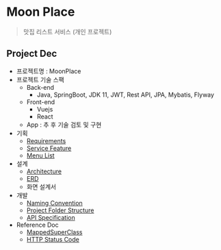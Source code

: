 # Moon Place #

> 맛집 리스트 서비스 (개인 프로젝트)

## Project Dec ##

- 프로젝트명 : MoonPlace
- 프로젝트 기술 스팩
  - Back-end
    - Java, SpringBoot, JDK 11, JWT, Rest API, JPA, Mybatis, Flyway
  - Front-end
    - Vuejs
    - React
  - App : 추 후 기술 검토 및 구현
- 기획
  - [Requirements](doc/requirements.md)
  - [Service Feature](https://docs.google.com/spreadsheets/d/1GgFxd_WXzJvRWXY6sN0XYZSP_Jj8-zFn3bKCin17iK4/edit?usp=sharing)
  - [Menu List](doc/menu_tree.md)
- 설계
  - [Architecture](doc/architecture.md)
  - [ERD](doc/erd.mwb)
  - 화면 설계서
- 개발
  - [Naming Convention](doc/naming.md)
  - [Project Folder Structure](doc/folder_structure.md)
  - [API Specification](doc/api_specification.md)
- Reference Doc
  - [MappedSuperClass](https://ict-nroo.tistory.com/129)
  - [HTTP Status Code](https://developer.mozilla.org/ko/docs/Web/HTTP/Status)
